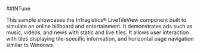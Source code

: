 ##INTune

This sample showcases the Infragistics® LiveTileView component built to simulate an online billboard and entertainment. It demonstrates ads such as music, videos, and news with static and live tiles. It allows user interaction with tiles displaying tile-specific information, and horizontal page navigation similar to Windows.